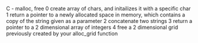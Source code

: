 C - malloc, free
0 create array of chars, and initailizes it with a specific char
1 return a pointer to a newly allocated space in memory, which contains a copy of the string given as a parameter
2 concatenate two strings
3 return a pointer to a 2 dimensional array of integers
4 free a 2 dimensional grid previously created by your alloc_grid function

